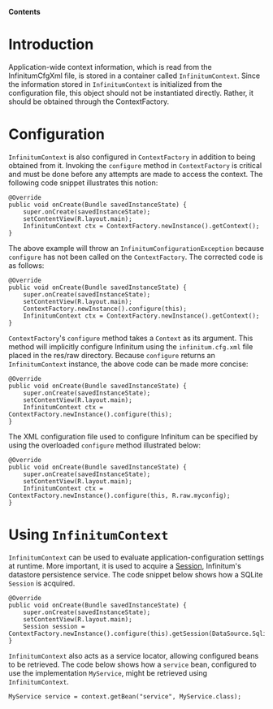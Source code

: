 **Contents**


# Introduction #

Application-wide context information, which is read from the InfinitumCfgXml file, is stored in a container called `InfinitumContext`. Since the information stored in `InfinitumContext` is initialized from the configuration file, this object should not be instantiated directly. Rather, it should be obtained through the ContextFactory.


# Configuration #

`InfinitumContext` is also configured in `ContextFactory` in addition to being obtained from it. Invoking the `configure` method in `ContextFactory` is critical and must be done before any attempts are made to access the context. The following code snippet illustrates this notion:

```
@Override
public void onCreate(Bundle savedInstanceState) {
    super.onCreate(savedInstanceState);
    setContentView(R.layout.main);
    InfinitumContext ctx = ContextFactory.newInstance().getContext(); 
}
```

The above example will throw an `InfinitumConfigurationException` because `configure` has not been called on the `ContextFactory`. The corrected code is as follows:

```
@Override
public void onCreate(Bundle savedInstanceState) {
    super.onCreate(savedInstanceState);
    setContentView(R.layout.main);
    ContextFactory.newInstance().configure(this);
    InfinitumContext ctx = ContextFactory.newInstance().getContext();
}
```

`ContextFactory`'s `configure` method takes a `Context` as its argument. This method will implicitly configure Infinitum using the `infinitum.cfg.xml` file placed in the res/raw directory. Because `configure` returns an `InfinitumContext` instance, the above code can be made more concise:

```
@Override
public void onCreate(Bundle savedInstanceState) {
    super.onCreate(savedInstanceState);
    setContentView(R.layout.main);
    InfinitumContext ctx = ContextFactory.newInstance().configure(this);
}
```

The XML configuration file used to configure Infinitum can be specified by using the overloaded `configure` method illustrated below:

```
@Override
public void onCreate(Bundle savedInstanceState) {
    super.onCreate(savedInstanceState);
    setContentView(R.layout.main);
    InfinitumContext ctx = ContextFactory.newInstance().configure(this, R.raw.myconfig);
}
```

# Using `InfinitumContext` #

`InfinitumContext` can be used to evaluate application-configuration settings at runtime. More important, it is used to acquire a [Session](Session.md), Infinitum's datastore persistence service. The code snippet below shows how a SQLite `Session` is acquired.

```
@Override
public void onCreate(Bundle savedInstanceState) {
    super.onCreate(savedInstanceState);
    setContentView(R.layout.main);
    Session session = ContextFactory.newInstance().configure(this).getSession(DataSource.Sqlite);
}
```

`InfinitumContext` also acts as a service locator, allowing configured beans to be retrieved. The code below shows how a `service` bean, configured to use the implementation `MyService`, might be retrieved using `InfinitumContext`.

```
MyService service = context.getBean("service", MyService.class);
```